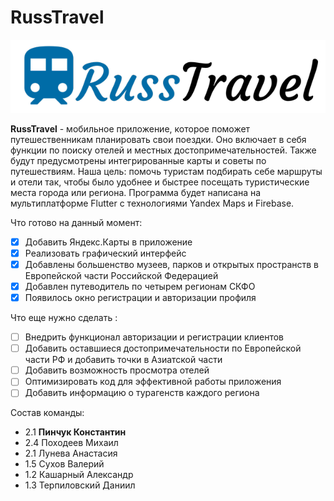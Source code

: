 # RussTravel


![image](/russ_travel/assets/splash1.png)

**RussTravel** - мобильное приложение, которое поможет путешественникам планировать свои поездки. Оно включает в себя функции по поиску отелей и местных достопримечательностей. Также будут предусмотрены интегрированные карты и советы по путешествиям. 
Наша цель: помочь туристам подбирать себе маршруты и отели так, чтобы было удобнее и быстрее посещать туристические места города или региона.
Программа будет написана на мультиплатформе Flutter с технологиями Yandex Maps и Firebase.

Что готово на данный момент:
- [x] Добавить Яндекс.Карты в приложение
- [x] Реализовать графический интерфейс
- [x] Добавлены большенство музеев, парков и открытых пространств в Европейской части Российской Федерацией
- [x] Добавлен путеводитель по четырем регионам СКФО
- [x] Появилось окно регистрации и авторизации профиля 

Что еще нужно сделать :
- [ ] Внедрить функционал авторизации и регистрации клиентов
- [ ] Добавить оставшиеся достопримечательности по Европейской части РФ и добавить точки в Азиатской части
- [ ] Добавить возможность просмотра отелей
- [ ] Оптимизировать код для эффективной работы приложения 
- [ ] Добавить информацию о турагенств каждого региона

Состав команды:
- 2.1 **Пинчук Константин**
- 2.4 Походеев Михаил
- 2.1 Лунева Анастасия
- 1.5 Сухов Валерий
- 1.2 Кашарный Александр
- 1.3 Терпиловский Даниил

